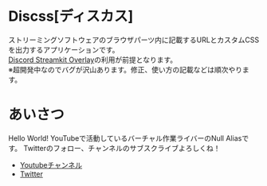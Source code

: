# Discss[ディスカス]
ストリーミングソフトウェアのブラウザパーツ内に記載するURLとカスタムCSSを出力するアプリケーションです。  
[Discord Streamkit Overlay][1]の利用が前提となります。  
※超開発中なのでバグが沢山あります。修正、使い方の記載などは順次やります。  


# あいさつ
Hello World!
YouTubeで活動しているバーチャル作業ライバーのNull Aliasです。
Twitterのフォロー、チャンネルのサブスクライブよろしくね！

- [Youtubeチャンネル](https://www.youtube.com/channel/UCY3-zWConDmu7s_esQ_2Dyw)
- [Twitter](https://twitter.com/null_alias)

[1]:https://streamkit.discord.com/overlay